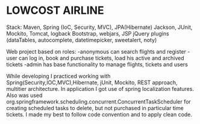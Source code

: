 LOWCOST AIRLINE
===============================

Stack:
Maven, Spring (IoC, Security, MVC), JPA(Hibernate)
Jackson, JUnit, Mockito, Tomcat, logback
Bootstrap, webjars, JSP
jQuery plugins (dataTables, autocomplete, datetimepicker, sweetalert, noty)

Web project based on roles:
-anonymous can search flights and register
-user can log in, book and purchase tickets, load his active and archived tickets
-admin has base functionality to manage flights, tickets and users

While developing I practiced working with Spring(Security,IOC,MVC),Hibernate,
jUnit, Mockito, REST approach, multitier architecture.
In application I got use of spring localization features.
Also was used org.springframework.scheduling.concurrent.ConcurrentTaskScheduler for
creating scheduled tasks to delete, but not purchased in particular time tickets.
I made my best to follow code convention and to apply clean code.